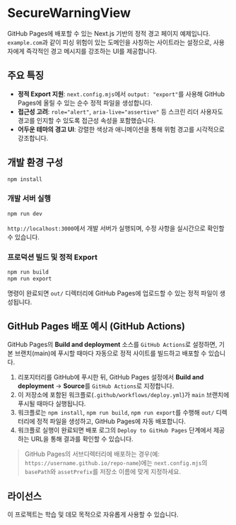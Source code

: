# SecureWarningView

GitHub Pages에 배포할 수 있는 Next.js 기반의 정적 경고 페이지 예제입니다. `example.com`과 같이 피싱 위험이 있는 도메인을 사칭하는 사이트라는 설정으로, 사용자에게 즉각적인 경고 메시지를 강조하는 UI를 제공합니다.

## 주요 특징

- **정적 Export 지원**: `next.config.mjs`에서 `output: "export"`를 사용해 GitHub Pages에 올릴 수 있는 순수 정적 파일을 생성합니다.
- **접근성 고려**: `role="alert"`, `aria-live="assertive"` 등 스크린 리더 사용자도 경고를 인지할 수 있도록 접근성 속성을 포함했습니다.
- **어두운 테마의 경고 UI**: 강렬한 색상과 애니메이션을 통해 위험 경고를 시각적으로 강조합니다.

## 개발 환경 구성

```bash
npm install
```

### 개발 서버 실행

```bash
npm run dev
```

`http://localhost:3000`에서 개발 서버가 실행되며, 수정 사항을 실시간으로 확인할 수 있습니다.

### 프로덕션 빌드 및 정적 Export

```bash
npm run build
npm run export
```

명령이 완료되면 `out/` 디렉터리에 GitHub Pages에 업로드할 수 있는 정적 파일이 생성됩니다.

## GitHub Pages 배포 예시 (GitHub Actions)

GitHub Pages의 **Build and deployment** 소스를 `GitHub Actions`로 설정하면, 기본 브랜치(main)에 푸시할 때마다 자동으로 정적 사이트를 빌드하고 배포할 수 있습니다.

1. 리포지터리를 GitHub에 푸시한 뒤, GitHub Pages 설정에서 **Build and deployment** → **Source**를 `GitHub Actions`로 지정합니다.
2. 이 저장소에 포함된 워크플로(`.github/workflows/deploy.yml`)가 `main` 브랜치에 푸시될 때마다 실행됩니다.
3. 워크플로는 `npm install`, `npm run build`, `npm run export`를 수행해 `out/` 디렉터리에 정적 파일을 생성하고, GitHub Pages에 자동 배포합니다.
4. 워크플로 실행이 완료되면 배포 로그의 `Deploy to GitHub Pages` 단계에서 제공하는 URL을 통해 결과를 확인할 수 있습니다.

> GitHub Pages의 서브디렉터리에 배포하는 경우(예: `https://username.github.io/repo-name`)에는 `next.config.mjs`의 `basePath`와 `assetPrefix`를 저장소 이름에 맞게 지정하세요.

## 라이선스

이 프로젝트는 학습 및 데모 목적으로 자유롭게 사용할 수 있습니다.

